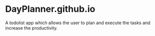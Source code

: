 # DayPlanner.github.io
A todolist app which allows the user to plan and execute the tasks and increase the productivity.
